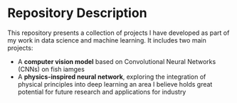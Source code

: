 # Repository Description

This repository presents a collection of projects I have developed as part of my work in data science and machine learning.
It includes two main projects:

* A **computer vision model** based on Convolutional Neural Networks (CNNs) on fish iamges
* A **physics-inspired neural network**, exploring the integration of physical principles into deep learning  an area I believe holds great potential for future research and applications for industry


